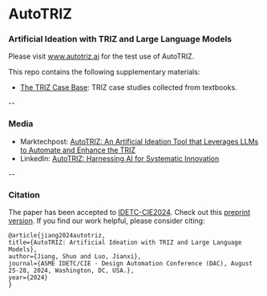 # AutoTRIZ
### Artificial Ideation with TRIZ and Large Language Models
Please visit www.autotriz.ai for the test use of AutoTRIZ.

This repo contains the following supplementary materials:
- [The TRIZ Case Base](https://github.com/shuojiangcn/AutoTRIZ-DETC24/blob/main/casebase/casebase.md): TRIZ case studies collected from textbooks.

--

### Media
- Marktechpost: [AutoTRIZ: An Artificial Ideation Tool that Leverages LLMs to Automate and Enhance the TRIZ](https://www.marktechpost.com/2024/04/06/autotriz-an-artificial-ideation-tool-that-leverages-large-language-models-llms-to-automate-and-enhance-the-triz-theory-of-inventive-problem-solving-methodology/)
- LinkedIn: [AutoTRIZ: Harnessing AI for Systematic Innovation](https://www.linkedin.com/feed/update/urn:li:activity:7181140783297638400/?updateEntityUrn=urn%3Ali%3Afs_feedUpdate%3A%28V2%2Curn%3Ali%3Aactivity%3A7181140783297638400%29)

--

### Citation
The paper has been accepted to [IDETC-CIE2024](https://event.asme.org/IDETC-CIE). Check out this [preprint version](https://arxiv.org/abs/2403.13002).
If you find our work helpful, please consider citing:

```
@article{jiang2024autotriz,
title={AutoTRIZ: Artificial Ideation with TRIZ and Large Language Models},
author={Jiang, Shuo and Luo, Jianxi},
journal={ASME IDETC/CIE - Design Automation Conference (DAC), August 25-28, 2024, Washington, DC, USA.},
year={2024}
}
```
